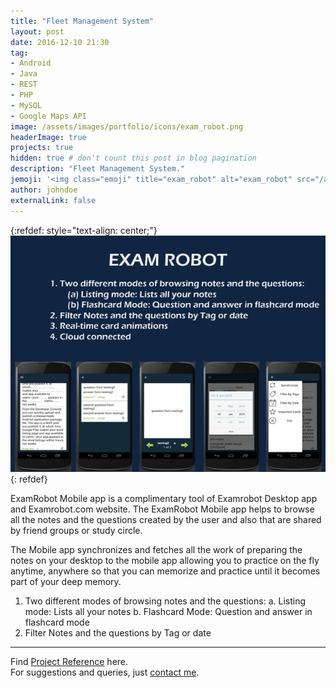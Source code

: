 ```yaml
---
title: "Fleet Management System"
layout: post
date: 2016-12-10 21:30
tag: 
- Android
- Java
- REST
- PHP
- MySQL
- Google Maps API
image: /assets/images/portfolio/icons/exam_robot.png
headerImage: true
projects: true
hidden: true # don't count this post in blog pagination
description: "Fleet Management System."
jemoji: '<img class="emoji" title="exam_robot" alt="exam_robot" src="/assets/images/portfolio/icons/exam_robot.png" height="20" width="20" align="absmiddle">'
author: johndoe
externalLink: false
---
```


{:refdef: style="text-align: center;"}
![Screenshot](/assets/images/portfolio/exam_robot.png)
{: refdef}

ExamRobot Mobile app is a complimentary tool of Examrobot Desktop app and Examrobot.com website. The ExamRobot Mobile app helps to browse all the notes and the questions created by the user and also that are shared by friend groups or study circle.

The Mobile app synchronizes and fetches all the work of preparing the notes on your desktop to the mobile app allowing you to practice on the fly anytime, anywhere so that you can memorize and practice until it becomes part of your deep memory.

1. Two different modes of browsing notes and the questions:
	a. Listing mode: Lists all your notes
	b. Flashcard Mode: Question and answer in flashcard mode
2. Filter Notes and the questions by Tag or date

---

Find [Project Reference](https://www.upwork.com/jobs/~01f34ea9b4fafb3df0) here.<br />
For suggestions and queries, just [contact me](http://linkedin.com/in/xuhaibahmad).
